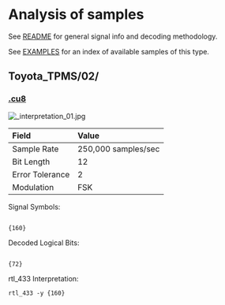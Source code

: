 # Analysis of samples

See [README](../README.md) for general signal info and decoding methodology.

See [EXAMPLES](../EXAMPLES.md) for an index of available samples of this type.

## Toyota_TPMS/02/

### [.cu8](.cu8)

![_interpretation_01.jpg](_interpretation_01.jpg)

| Field              | Value               |
|:------             |:-----               |
| Sample Rate        | 250,000 samples/sec |
| Bit Length         | 12                  |
| Error Tolerance    | 2                   |
| Modulation         | FSK                 |

Signal Symbols:

```

{160}
```


Decoded Logical Bits:

```

{72}
```

rtl_433 Interpretation:

`rtl_433 -y {160}`

```

```

